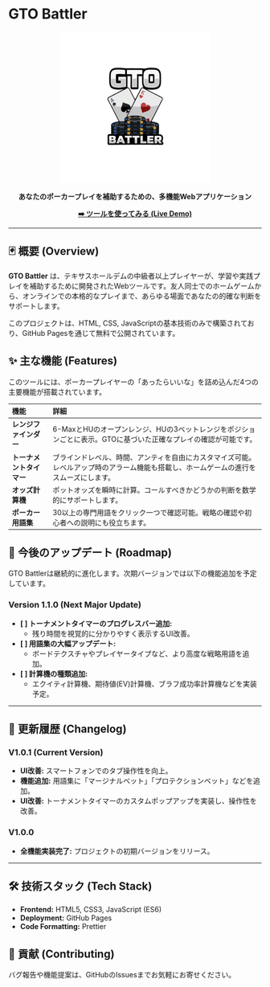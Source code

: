 # GTO Battler

<p align="center">
  <img src="GTO battler.png" alt="GTO Battler Logo" width="300"/>
</p>

<p align="center">
  <strong>あなたのポーカープレイを補助するための、多機能Webアプリケーション</strong>
</p>

<p align="center">
  <a href="https://kinodaichi1.github.io/GTObattler/"><strong>➡️ ツールを使ってみる (Live Demo)</strong></a>
</p>

---

## 🃏 概要 (Overview)

**GTO Battler** は、テキサスホールデムの中級者以上プレイヤーが、学習や実践プレイを補助するために開発されたWebツールです。友人同士でのホームゲームから、オンラインでの本格的なプレイまで、あらゆる場面であなたの的確な判断をサポートします。

このプロジェクトは、HTML, CSS, JavaScriptの基本技術のみで構築されており、GitHub Pagesを通じて無料で公開されています。

## ✨ 主な機能 (Features)

このツールには、ポーカープレイヤーの「あったらいいな」を詰め込んだ4つの主要機能が搭載されています。

| 機能 | 詳細 |
| :--- | :--- |
| **レンジファインダー** | 6-MaxとHUのオープンレンジ、HUの3ベットレンジをポジションごとに表示。GTOに基づいた正確なプレイの確認が可能です。 |
| **トーナメントタイマー** | ブラインドレベル、時間、アンティを自由にカスタマイズ可能。レベルアップ時のアラーム機能も搭載し、ホームゲームの進行をスムーズにします。 |
| **オッズ計算機** | ポットオッズを瞬時に計算。コールすべきかどうかの判断を数学的にサポートします。 |
| **ポーカー用語集** | 30以上の専門用語をクリック一つで確認可能。戦略の確認や初心者への説明にも役立ちます。 |

## 🚀 今後のアップデート (Roadmap)

GTO Battlerは継続的に進化します。次期バージョンでは以下の機能追加を予定しています。

### **Version 1.1.0 (Next Major Update)**
-   **[ ] トーナメントタイマーのプログレスバー追加:**
    -   残り時間を視覚的に分かりやすく表示するUI改善。
-   **[ ] 用語集の大幅アップデート:**
    -   ボードテクスチャやプレイヤータイプなど、より高度な戦略用語を追加。
-   **[ ] 計算機の種類追加:**
    -   エクイティ計算機、期待値(EV)計算機、ブラフ成功率計算機などを実装予定。

---

## 📜 更新履歴 (Changelog)

### **V1.0.1 (Current Version)**
-   **UI改善:** スマートフォンでのタブ操作性を向上。
-   **機能追加:** 用語集に「マージナルベット」「プロテクションベット」などを追加。
-   **UI改善:** トーナメントタイマーのカスタムポップアップを実装し、操作性を改善。

### **V1.0.0**
-   **全機能実装完了:** プロジェクトの初期バージョンをリリース。

---

## 🛠️ 技術スタック (Tech Stack)

*   **Frontend:** HTML5, CSS3, JavaScript (ES6)
*   **Deployment:** GitHub Pages
*   **Code Formatting:** Prettier

## 🤝 貢献 (Contributing)

バグ報告や機能提案は、GitHubのIssuesまでお気軽にお寄せください。
